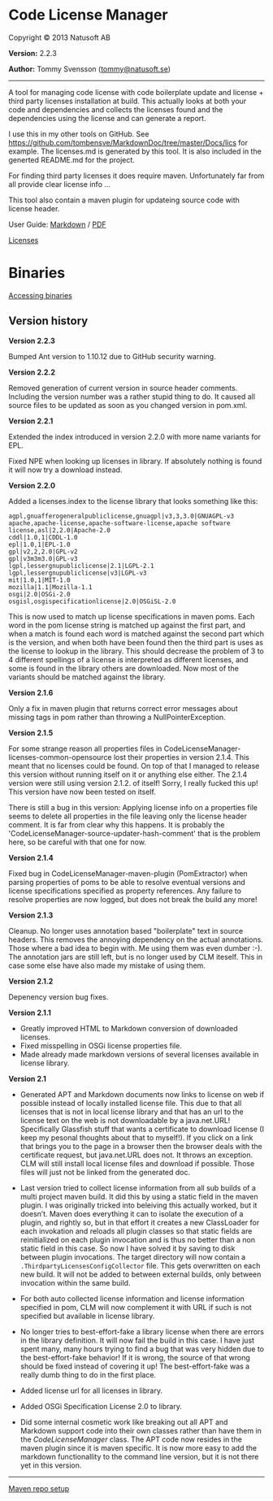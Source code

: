 # Code License Manager

Copyright © 2013 Natusoft AB

__Version:__ 2.2.3

__Author:__ Tommy Svensson (tommy@natusoft.se)

---

A tool for managing code license with code boilerplate update and license + third party licenses installation at build. This actually looks at both your code and dependencies and collects the licenses found and the dependencies using the license and can generate a report.

I use this in my other tools on GitHub. See <https://github.com/tombensve/MarkdownDoc/tree/master/Docs/lics> for example. The licenses.md is generated by this tool. It is also included in the generted README.md for the project. 

For finding third party licenses it does require maven. Unfortunately far from all provide clear license info ...

This tool also contain a maven plugin for updateing source code with license header. 

User Guide: [Markdown](https://github.com/tombensve/CodeLicenseManager/blob/master/CodeLicenseManager-documentation/docs/UserGuide.md) /  [PDF](https://github.com/tombensve/CodeLicenseManager/blob/master/CodeLicenseManager-documentation/docs/CLM-User-Guide.pdf)

[Licenses](https://github.com/tombensve/CodeLicenseManager/blob/master/CodeLicenseManager-documentation/docs/licenses.md)

# Binaries

[Accessing binaries](https://github.com/tombensve/CommonStuff/blob/master/docs/AccessingBinaries.md)

## Version history

__Version 2.2.3__

Bumped Ant version to 1.10.12 due to GitHub security warning.

__Version 2.2.2__

Removed generation of current version in source header comments. Including the version number was
a rather stupid thing to do. It caused all source files to be updated as soon as you changed version
in pom.xml.

__Version 2.2.1__

Extended the index introduced in version 2.2.0 with more name variants for EPL.
 
Fixed NPE when looking up licenses in library. If absolutely nothing is found it will now try a download instead.

__Version 2.2.0__

Added a licenses.index to the license library that looks something like this:

    agpl,gnuafferogeneralpubliclicense,gnuagpl|v3,3,3.0|GNUAGPL-v3
    apache,apache-license,apache-software-license,apache software license,asl|2,2.0|Apache-2.0
    cddl|1.0,1|CDDL-1.0
    epl|1.0,1|EPL-1.0
    gpl|v2,2,2.0|GPL-v2
    gpl|v3m3m3.0|GPL-v3
    lgpl,lessergnupubliclicense|2.1|LGPL-2.1
    lgpl,lessergnupubliclicense|v3|LGPL-v3
    mit|1.0,1|MIT-1.0
    mozilla|1.1|Mozilla-1.1
    osgi|2.0|OSGi-2.0
    osgisl,osgispecificationlicense|2.0|OSGiSL-2.0

This is now used to match up license specifications in maven poms. Each word in the pom license string is matched up against the first part, and when a match is found each word is matched against the second part which is the version, and when both have been found then the third part is uses as the license to lookup in the library. This should decrease the problem of 3 to 4 different spellings of a license is interpreted as different licenses, and some is found in the library others are downloaded. Now most of the variants should be matched against the library. 

__Version 2.1.6__

Only a fix in maven plugin that returns correct error messages about missing tags in pom rather than throwing a NullPointerException.

__Version 2.1.5__

For some strange reason all properties files in CodeLicenseManager-licenses-common-opensource lost their properties in version 2.1.4. This meant that no licenses could be found. On top of that I managed to release this version without running itself on it or anything else either. The 2.1.4 version were still using version 2.1.2. of itself! Sorry, I really fucked this up! This version have now been tested on itself.

There is still a bug in this version: Applying license info on a properties file seems to delete all properties in the file leaving only the license header comment. It is far from clear why this happens. It is probably the 'CodeLicenseManager-source-updater-hash-comment' that is the problem here, so be careful with that one for now.

__Version 2.1.4__ 

Fixed bug in CodeLicenseManager-maven-plugin (PomExtractor) when parsing properties of poms to be able to resolve eventual versions and license specifications specified as property references. Any failure to resolve properties are now logged, but does not break the build any more!  

__Version 2.1.3__

Cleanup. No longer uses annotation based "boilerplate" text in source headers. This removes the annoying dependency on the actual annotations. Those where a bad idea to begin with. Me using them was even dumber :-). The annotation jars are still left, but is no longer used by CLM iteself. This in case some else have also made my mistake of using them. 

__Version 2.1.2__

Depenency version bug fixes. 

__Version 2.1.1__

* Greatly improved HTML to Markdown conversion of downloaded licenses.
* Fixed misspelling in OSGi license properties file.
* Made already made markdown versions of several licenses available in license library.

__Version 2.1__

* Generated APT and Markdown documents now links to license on web if possible instead of locally installed license file. This due to that all licenses that is not in local license library and that has an url to the license text on the web is not downloadable by a java.net.URL! Specifically Glassfish stuff that wants a certificate to download license (I keep my pesonal thoughts about that to myself!). If you click on a link that brings you to the page in a browser then the browser deals with the certificate request, but java.net.URL does not. It throws an exception. CLM will still install local license files and download if possible. Those files will just not be linked from the generated doc. 

* Last version tried to collect license information from all sub builds of a multi project maven build. It did this by using a static field in the maven plugin. I was originally tricked into beleiving this actually worked, but it doesn’t. Maven does everything it can to isolate the execution of a plugin, and rightly so, but in that effort it creates a new ClassLoader for each invokation and reloads all plugin classes so that static fields are reinitialized on each plugin invocation and is thus no better than a non static field in this case. So now I have solved it by saving to disk between plugin invocations. The target directory will now contain a `.ThirdpartyLicensesConfigCollector` file. This gets overwritten on each new build. It will not be added to between external builds, only between invocation within the same build. 

* For both auto collected license information and license information specified in pom, CLM will now complement it with URL if such is not specified but available in license library.

* No longer tries to best-effort-fake a library license when there are errors in the library definition. It will now fail the build in this case. I have just spent many, many hours trying to find a bug that was very hidden due to the best-effort-fake behavior! If it is wrong, the source of that wrong should be fixed instead of covering it up! The best-effort-fake was a really dumb thing to do in the first place.

* Added license url for all licenses in library.

* Added OSGi Specification License 2.0 to library.

* Did some internal cosmetic work like breaking out all APT and Markdown support code into their own classes rather than have them in the _CodeLicenseManager_ class. The APT code now resides in the maven plugin since it is maven specific. It is now more easy to add the markdown functionallity to the command line version, but it is not there yet in this version.

---

[Maven repo setup](https://github.com/tombensve/CommonStuff/blob/master/docs/MavenRepository.md)

